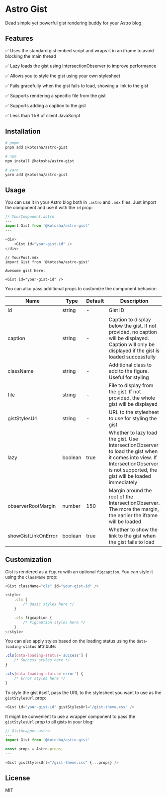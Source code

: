# Astro Gist

Dead simple yet powerful gist rendering buddy for your Astro blog.

## Features

✅ Uses the standard gist embed script and wraps it in an iframe to avoid blocking the main thread

✅ Lazy loads the gist using IntersectionObserver to improve performance

✅ Allows you to style the gist using your own stylesheet

✅ Fails gracefully when the gist fails to load, showing a link to the gist

✅ Supports rendering a specific file from the gist

✅ Supports adding a caption to the gist

✅ Less than 1 kB of client JavaScript

## Installation

```bash
# pnpm
pnpm add @kotosha/astro-gist

# npm
npm install @kotosha/astro-gist

# yarn
yarn add @kotosha/astro-gist
```

## Usage

You can use it in your Astro blog both in `.astro` and `.mdx` files. Just import the component and use it with the `id` prop:

```typescript jsx
// YourComponent.astro
---
import Gist from '@kotosha/astro-gist'
---

<div>
    <Gist id="your-gist-id" />
</div>
```

```mdxjs
// YourPost.mdx
import Gist from '@kotosha/astro-gist'

Awesome gist here:

<Gist id="your-gist-id" />
```

You can also pass additional props to customize the component behavior:

| Name                | Type    | Default | Description                                                                                                                                                                     | Required |
| ------------------- | ------- | ------- | ------------------------------------------------------------------------------------------------------------------------------------------------------------------------------- | -------- |
| id                  | string  | -       | Gist ID                                                                                                                                                                         | ✔️       |
| caption             | string  | -       | Caption to display below the gist. If not provided, no caption will be displayed. Caption will only be displayed if the gist is loaded successfully                             |
| className           | string  | -       | Additional class to add to the figure. Useful for styling                                                                                                                       |
| file                | string  | -       | File to display from the gist. If not provided, the whole gist will be displayed                                                                                                |
| gistStylesUrl       | string  | -       | URL to the stylesheet to use for styling the gist                                                                                                                               |
| lazy                | boolean | true    | Whether to lazy load the gist. Use IntersectionObserver to load the gist when it comes into view. If IntersectionObserver is not supported, the gist will be loaded immediately |
| observerRootMargin  | number  | 150     | Margin around the root of the IntersectionObserver. The more the margin, the earlier the iframe will be loaded                                                                  |
| showGistLinkOnError | boolean | true    | Whether to show the link to the gist when the gist fails to load                                                                                                                |

## Customization

Gist is rendered as a `figure` with an optional `figcaption`. You can style it using the `className` prop:

```typescript jsx
<Gist className="cls" id="your-gist-id" />

<style>
    .cls {
        /* Basic styles here */
    }

    .cls figcaption {
        /* Figcaption styles here */
    }
</style>
```

You can also apply styles based on the loading status using the `data-loading-status` attribute:

```css
.cls[data-loading-status='success'] {
    /* Success styles here */
}

.cls[data-loading-status='error'] {
    /* Error styles here */
}
```

To style the gist itself, pass the URL to the stylesheet you want to use as the `gistStylesUrl` prop:

```typescript jsx
<Gist id="your-gist-id" gistStylesUrl="/gist-theme.css" />
```

It might be convenient to use a wrapper component to pass the `gistStylesUrl` prop to all gists in your blog:

```typescript jsx
// GistWrapper.astro
---
import Gist from '@kotosha/astro-gist'

const props = Astro.props;
---

<Gist gistStylesUrl="/gist-theme.css" {...props} />
```

## License

MIT
